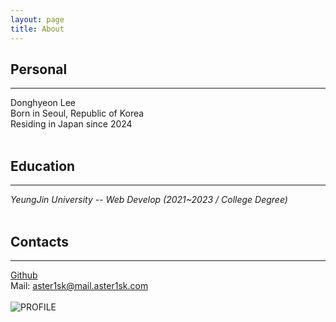 ```yaml
---
layout: page
title: About
---
```

## Personal
---
Donghyeon Lee<br />
Born in Seoul, Republic of Korea<br />
Residing in Japan since 2024
<br />
<br />

## Education
---
*YeungJin University* -- *Web Develop (2021~2023 / College Degree)*
<br />
<br />

## Contacts
---
[Github](https://github.com/ASTER18K)<br />
Mail: aster1sk@mail.aster1sk.com
<br />
<br />
![PROFILE](https://avatars.githubusercontent.com/u/9290323?v=4)
